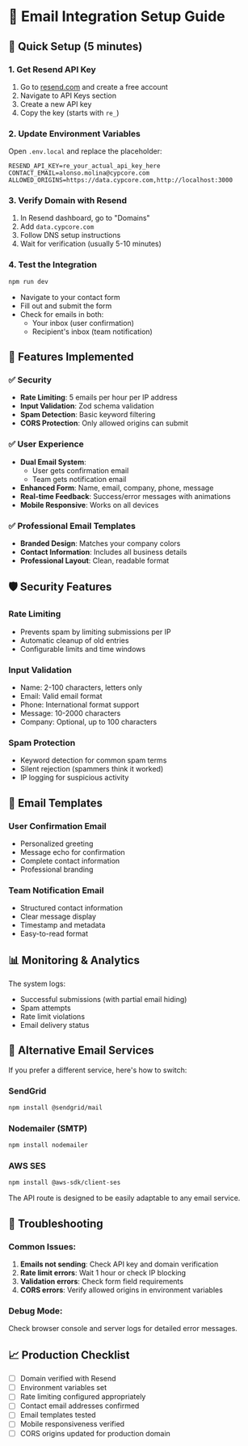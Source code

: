 # 📧 Email Integration Setup Guide

## 🚀 Quick Setup (5 minutes)

### 1. **Get Resend API Key**
1. Go to [resend.com](https://resend.com) and create a free account
2. Navigate to API Keys section
3. Create a new API key
4. Copy the key (starts with `re_`)

### 2. **Update Environment Variables**
Open `.env.local` and replace the placeholder:
```env
RESEND_API_KEY=re_your_actual_api_key_here
CONTACT_EMAIL=alonso.molina@cypcore.com
ALLOWED_ORIGINS=https://data.cypcore.com,http://localhost:3000
```

### 3. **Verify Domain with Resend**
1. In Resend dashboard, go to "Domains"
2. Add `data.cypcore.com` 
3. Follow DNS setup instructions
4. Wait for verification (usually 5-10 minutes)

### 4. **Test the Integration**
```bash
npm run dev
```
- Navigate to your contact form
- Fill out and submit the form
- Check for emails in both:
  - Your inbox (user confirmation)
  - Recipient's inbox (team notification)

## 🔧 **Features Implemented**

### ✅ **Security**
- **Rate Limiting**: 5 emails per hour per IP address
- **Input Validation**: Zod schema validation
- **Spam Detection**: Basic keyword filtering
- **CORS Protection**: Only allowed origins can submit

### ✅ **User Experience**
- **Dual Email System**: 
  - User gets confirmation email
  - Team gets notification email
- **Enhanced Form**: Name, email, company, phone, message
- **Real-time Feedback**: Success/error messages with animations
- **Mobile Responsive**: Works on all devices

### ✅ **Professional Email Templates**
- **Branded Design**: Matches your company colors
- **Contact Information**: Includes all business details
- **Professional Layout**: Clean, readable format

## 🛡️ **Security Features**

### Rate Limiting
- Prevents spam by limiting submissions per IP
- Automatic cleanup of old entries
- Configurable limits and time windows

### Input Validation
- Name: 2-100 characters, letters only
- Email: Valid email format
- Phone: International format support
- Message: 10-2000 characters
- Company: Optional, up to 100 characters

### Spam Protection
- Keyword detection for common spam terms
- Silent rejection (spammers think it worked)
- IP logging for suspicious activity

## 🎨 **Email Templates**

### User Confirmation Email
- Personalized greeting
- Message echo for confirmation
- Complete contact information
- Professional branding

### Team Notification Email
- Structured contact information
- Clear message display
- Timestamp and metadata
- Easy-to-read format

## 📊 **Monitoring & Analytics**

The system logs:
- Successful submissions (with partial email hiding)
- Spam attempts
- Rate limit violations
- Email delivery status

## 🔄 **Alternative Email Services**

If you prefer a different service, here's how to switch:

### SendGrid
```bash
npm install @sendgrid/mail
```

### Nodemailer (SMTP)
```bash
npm install nodemailer
```

### AWS SES
```bash
npm install @aws-sdk/client-ses
```

The API route is designed to be easily adaptable to any email service.

## 🚨 **Troubleshooting**

### Common Issues:

1. **Emails not sending**: Check API key and domain verification
2. **Rate limit errors**: Wait 1 hour or check IP blocking
3. **Validation errors**: Check form field requirements
4. **CORS errors**: Verify allowed origins in environment variables

### Debug Mode:
Check browser console and server logs for detailed error messages.

## 📈 **Production Checklist**

- [ ] Domain verified with Resend
- [ ] Environment variables set
- [ ] Rate limiting configured appropriately
- [ ] Contact email addresses confirmed
- [ ] Email templates tested
- [ ] Mobile responsiveness verified
- [ ] CORS origins updated for production domain